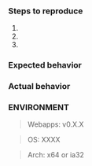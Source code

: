 <!-- Please complete the follow issue template. If is not an issue, feel free to remove the steps and behaviors -->

### Steps to reproduce

1. 
2. 
3. 

### Expected behavior

<!-- Write here -->

### Actual behavior

<!-- Write here -->

### ENVIRONMENT

<!-- Complete your environment -->

> Webapps: v0.X.X

> OS: XXXX

> Arch: x64 or ia32

